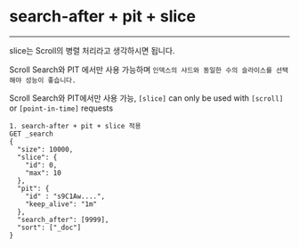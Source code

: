 # search-after + pit + slice

---

slice는 Scroll의 병렬 처리라고 생각하시면 됩니다.

Scroll Search와 PIT 에서만 사용 가능하며 `인덱스의 샤드와 동일한 수의 슬라이스를 선택해야 성능이 좋습니다.`

Scroll Search와 PIT에서만 사용 가능, `[slice]` can only be used with `[scroll]` or `[point-in-time]` requests

```
1. search-after + pit + slice 적용
GET _search
{
  "size": 10000,
  "slice": {
    "id": 0,
    "max": 10
  },
  "pit": {
    "id" : "s9C1Aw....",
    "keep_alive": "1m"
  },
  "search_after": [9999],
  "sort": ["_doc"]
}
```